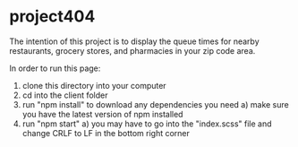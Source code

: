 # project404

The intention of this project is to display the queue times for nearby restaurants, grocery stores, and pharmacies in your zip code area.

In order to run this page:
1) clone this directory into your computer
2) cd into the client folder
3) run "npm install" to download any dependencies you need
    a) make sure you have the latest version of npm installed
4) run "npm start"
    a) you may have to go into the "index.scss" file and change CRLF to LF in the bottom right corner